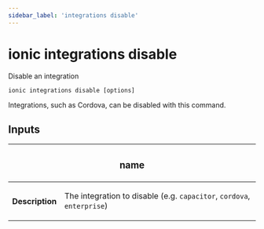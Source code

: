 ```yaml
---
sidebar_label: 'integrations disable'
---
```


# ionic integrations disable

Disable an integration

```shell
ionic integrations disable [options]
```

Integrations, such as Cordova, can be disabled with this command.

## Inputs

<table className="reference-table">
  <thead>
    <tr>
      <th colSpan="2">
        <h3>name</h3>
      </th>
    </tr>
  </thead>
  <tbody>
    <tr>
      <th>Description</th>
      <td>
        <p>
          The integration to disable (e.g. <code>capacitor</code>, <code>cordova</code>, <code>enterprise</code>)
        </p>
      </td>
    </tr>
  </tbody>
</table>
